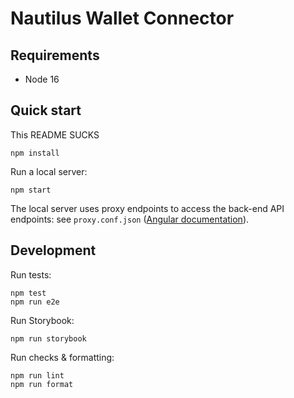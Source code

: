 # Nautilus Wallet Connector

## Requirements

- Node 16

## Quick start

This README SUCKS

```shell
npm install
```

Run a local server:

```shell
npm start
```

The local server uses proxy endpoints to access the back-end API endpoints:
see `proxy.conf.json` ([Angular documentation](https://angular.io/guide/build#proxying-to-a-backend-server)).

## Development

Run tests:

```shell
npm test
npm run e2e
```

Run Storybook:

```shell
npm run storybook
```

Run checks & formatting:

```shell
npm run lint
npm run format
```
